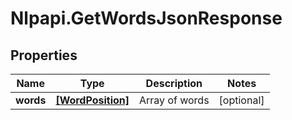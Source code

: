# Nlpapi.GetWordsJsonResponse

## Properties
Name | Type | Description | Notes
------------ | ------------- | ------------- | -------------
**words** | [**[WordPosition]**](WordPosition.md) | Array of words | [optional] 


